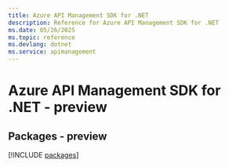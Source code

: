 ```yaml
---
title: Azure API Management SDK for .NET
description: Reference for Azure API Management SDK for .NET
ms.date: 05/26/2025
ms.topic: reference
ms.devlang: dotnet
ms.service: apimanagement
---
```

# Azure API Management SDK for .NET - preview
## Packages - preview
[!INCLUDE [packages](api-management-index.md)]